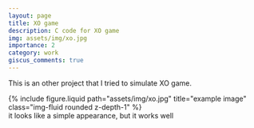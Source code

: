 ```yaml
---
layout: page
title: XO game
description: C code for XO game
img: assets/img/xo.jpg
importance: 2
category: work
giscus_comments: true
---
```


This is an other project that I tried to simulate XO game.


<div class="row">
    <div class="col-sm mt-3 mt-md-0">
        {% include figure.liquid path="assets/img/xo.jpg" title="example image" class="img-fluid rounded z-depth-1" %}
    </div>

</div>

<div class="caption">
      it looks like a simple appearance, but it works well
</div>

